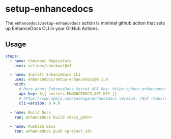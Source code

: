 # setup-enhancedocs

The `enhancedocs/setup-enhancedocs` action is minimal github action that sets up EnhanceDocs CLI in your GitHub Actions.

## Usage

```yaml
steps:
  - name: Checkout Repository
    uses: actions/checkout@v3

  - name: Install EnhanceDocs CLI
    uses: enhancedocs/setup-enhancedocs@0.1.0
    with:
      # More about EnhanceDocs Secret API Key: https://docs.enhancedocs.com/security/api-keys
      api-key: ${{ secrets.ENHANCEDOCS_API_KEY }}
      # https://www.npmjs.com/package/enhancedocs version. (Not required); Defaults to `latest` if not provided
      cli-version: 0.4.0
  
  - name: Build Docs
    run: enhancedocs build <docs_path>

  - name: Pushish Docs
    run: enhancedocs push <project_id>
```
